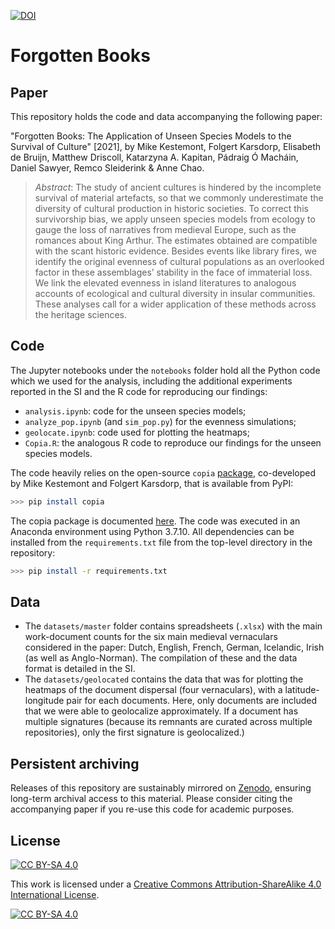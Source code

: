 [![DOI](https://zenodo.org/badge/360837483.svg)](https://zenodo.org/badge/latestdoi/360837483)

# Forgotten Books

## Paper
This repository holds the code and data accompanying the following paper:

"Forgotten Books: The Application of Unseen Species Models to the Survival of Culture" [2021], by Mike Kestemont, Folgert Karsdorp, Elisabeth de Bruijn, Matthew Driscoll, Katarzyna A. Kapitan, Pádraig Ó Macháin, Daniel Sawyer, Remco Sleiderink & Anne Chao.

> *Abstract*:  The study of ancient cultures is hindered by the incomplete survival of material artefacts, so that we commonly underestimate the diversity of cultural production in historic societies. To correct this survivorship bias, we apply unseen species models from ecology to gauge the loss of narratives from medieval Europe, such as the romances about King Arthur. The estimates obtained are compatible with the scant historic evidence. Besides events like library fires, we identify the original evenness of cultural populations as an overlooked factor in these assemblages’ stability in the face of immaterial loss. We link the elevated evenness in island literatures to analogous accounts of ecological and cultural diversity in insular communities. These analyses call for a wider application of these methods across the heritage sciences.


## Code
The Jupyter notebooks under the `notebooks` folder hold all the Python code which we used for the analysis, including the additional experiments reported in the SI and the R code for reproducing our findings:
  - `analysis.ipynb`: code for the unseen species models;
  - `analyze_pop.ipynb` (and `sim_pop.py`) for the evenness simulations;
  - `geolocate.ipynb`: code used for plotting the heatmaps;
  - `Copia.R`: the analogous R code to reproduce our findings for the unseen species models.

The code heavily relies on the open-source `copia` [package](https://github.com/mikekestemont/copia), co-developed by Mike Kestemont and Folgert Karsdorp, that is available from PyPI:

```bash
>>> pip install copia
```

The copia package is documented [here](https://copia.readthedocs.io/en/latest/). The code was executed in an Anaconda environment using Python 3.7.10. All dependencies can be installed from the `requirements.txt` file from the top-level directory in the repository:

```bash
>>> pip install -r requirements.txt
```


## Data
- The `datasets/master` folder contains spreadsheets (`.xlsx`) with the main work-document counts for the six main medieval vernaculars considered in the paper: Dutch, English, French, German, Icelandic, Irish (as well as Anglo-Norman). The compilation of these and the data format is detailed in the SI.
- The `datasets/geolocated` contains the data that was for plotting the heatmaps of the document dispersal (four vernaculars), with a latitude-longitude pair for each documents. Here, only documents are included that we were able to geolocalize approximately. If a document has multiple signatures (because its remnants are curated across multiple repositories), only the first signature is geolocalized.)


## Persistent archiving
Releases of this repository are sustainably mirrored on [Zenodo](https://zenodo.org/), ensuring long-term archival access to this material. Please consider citing the accompanying paper if you re-use this code for academic purposes.

## License
[![CC BY-SA 4.0][cc-by-sa-shield]][cc-by-sa]

This work is licensed under a
[Creative Commons Attribution-ShareAlike 4.0 International License][cc-by-sa].

[![CC BY-SA 4.0][cc-by-sa-image]][cc-by-sa]

[cc-by-sa]: http://creativecommons.org/licenses/by-sa/4.0/
[cc-by-sa-image]: https://licensebuttons.net/l/by-sa/4.0/88x31.png
[cc-by-sa-shield]: https://img.shields.io/badge/License-CC%20BY--SA%204.0-lightgrey.svg
